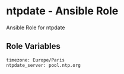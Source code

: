 ntpdate - Ansible Role
=========

Ansible Role for ntpdate

Role Variables
--------------

    timezone: Europe/Paris
    ntpdate_server: pool.ntp.org
